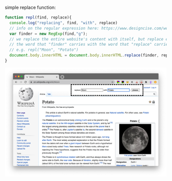 <!-- See above the code we wrote in class:

- replacer extension with comments
  - code above
  - [download link](https://github.com/leoneckert/abc-f20/blob/master/labs/lab-05/in-class-code/replacer-with-comments.zip?raw=true) to install extension
- replacer advanced makes us of [this library](https://github.com/padolsey/findAndReplaceDOMText) for a better search & replace function
  - code above
  - [download link](https://github.com/leoneckert/abc-f20/blob/master/labs/lab-05/in-class-code/replacer-advanced.zip?raw=true) to install extension -->

simple replace function:
```js
function repl(find, replace){
  console.log("replacing", find, "with", replace)
  // info on the regular expression here: https://www.designcise.com/web/tutorial/how-to-replace-all-occurrences-of-a-word-in-a-javascript-string
  var finder = new RegExp(find,"g");
  // we replace the entire website's content with itself, but replace every occurence of
  // the word that "finder" carries with the word that "replace" carries
  // e.g. repl("Moon", "Potato")
  document.body.innerHTML = document.body.innerHTML.replace(finder, replace);
}
```

![replacer](assets/replacer.png)

